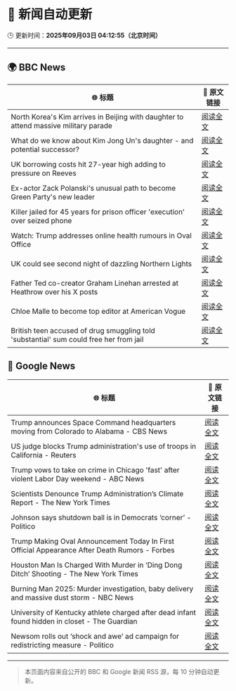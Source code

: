 # 🧠 新闻自动更新

🕒 更新时间：**2025年09月03日 04:12:55（北京时间）**

---

## 🌍 BBC News

| 🌐 标题 | 🔗 原文链接 |
|--------|-------------|
| North Korea's Kim arrives in Beijing with daughter to attend massive military parade | [阅读全文](https://www.bbc.com/news/articles/c78z2p6gg1zo?at_medium=RSS&at_campaign=rss) |
| What do we know about Kim Jong Un's daughter - and potential successor? | [阅读全文](https://www.bbc.com/news/articles/cvgvgj7ejqdo?at_medium=RSS&at_campaign=rss) |
| UK borrowing costs hit 27-year high adding to pressure on Reeves | [阅读全文](https://www.bbc.com/news/articles/cy989njnq2wo?at_medium=RSS&at_campaign=rss) |
| Ex-actor Zack Polanski's unusual path to become Green Party's new leader | [阅读全文](https://www.bbc.com/news/articles/clyrev00lwno?at_medium=RSS&at_campaign=rss) |
| Killer jailed for 45 years for prison officer 'execution' over seized phone | [阅读全文](https://www.bbc.com/news/articles/c9d0d63pnw2o?at_medium=RSS&at_campaign=rss) |
| Watch: Trump addresses online health rumours in Oval Office | [阅读全文](https://www.bbc.com/news/videos/c62724wdxzwo?at_medium=RSS&at_campaign=rss) |
| UK could see second night of dazzling Northern Lights | [阅读全文](https://www.bbc.com/news/articles/c5yey8l59p1o?at_medium=RSS&at_campaign=rss) |
| Father Ted co-creator Graham Linehan arrested at Heathrow over his X posts | [阅读全文](https://www.bbc.com/news/articles/c07p7v2nn8mo?at_medium=RSS&at_campaign=rss) |
| Chloe Malle to become top editor at American Vogue | [阅读全文](https://www.bbc.com/news/articles/c0l6lw6je7lo?at_medium=RSS&at_campaign=rss) |
| British teen accused of drug smuggling told 'substantial' sum could free her from jail | [阅读全文](https://www.bbc.com/news/articles/cd0d04gjk19o?at_medium=RSS&at_campaign=rss) |

## 📰 Google News

| 🌐 标题 | 🔗 原文链接 |
|--------|-------------|
| Trump announces Space Command headquarters moving from Colorado to Alabama - CBS News | [阅读全文](https://news.google.com/rss/articles/CBMikgFBVV95cUxOSk02UXExczdMWGpvT3YxbXBBc2kzUkxrYktyMERBdjRvVWQwTlZjbkdnRTRXeE5FRllHbWZlWTVqcDJuVWcxX0haWXhNdHdDT3FGS1JxbVd0M0VxaGttbmZZSnNTdVZ5Vm9NQndBak9lZ09tS0EyVVdsNWtKcVI3SzVCUlpQVUlscWxNQmplLWFWUdIBlwFBVV95cUxNRGNwcWVZeHowVDJlWERuRDAtZDl6a1FHU3d4aDUyRXQ5M1hLWS16TUxNcEY0Q2pwZ0J4VkI0RjQzS2Zudmd2VXV5VnAyX1dJWXNSSE1yZG9lSUtpQk1iVHpOUURkVG1yOC15RGxmYnJPVE9GdW9RNFc3blpfZ1RtM3dDTkt4V0hKRTk0YjVqcXJuRFBTeEtV?oc=5) |
| US judge blocks Trump administration's use of troops in California - Reuters | [阅读全文](https://news.google.com/rss/articles/CBMisgFBVV95cUxOcnJKZ01uSDJYMl9zTTdjbzlsc3FIeXhGbEhCdjdLQ2lGc05LVUxpdFRvOGJDdHpfblU1TXJXWG53dnVQdjV6NjhxaV9nV2ltOGIxSUFhUWxxU2F2czZuZnM0dGxNa1FRd2M5SzRTaTNhR3FaLUkzaU01VUR0SkJaNWpnUXlXZWI1Y2MwN2JGb3ljakNzY1YycUlVangwSG4zV0dhRlJ6T0Q0WU1neDVwSmZ3?oc=5) |
| Trump vows to take on crime in Chicago 'fast' after violent Labor Day weekend - ABC News | [阅读全文](https://news.google.com/rss/articles/CBMiogFBVV95cUxQQk5Wd3NveFJSSzA2c2pOZ0Z3UU9qNVVIb0xpb05TWVNXVmZ0cnoxR3hUZEtTZzZtS3AzTzdWaDRPYXJic3VCWUtnUUdEWHlnZ3VrTVdkNlFWb2kxeE05Uk5fMUwtNWk5OG9FVlA3TzZuc1d2T2ViLUtTZk93RnkwRlJCeGRTTDZ1bHhQVzZjUjRBQnMtUUREVHQ2Z1FFdGZvMEHSAacBQVVfeXFMTjU0bHhzVzlqMG1wNkZEb1M0R2RTSEE0ZnFXakZESmdRVG1xeXZUbnFnZkZlTUtOekZUMG5ncF9KUGxCcGlEZWlsaXJ4RnBnODQtbUV0ek1VNkFUckJoc2s2R0xNTHFCT0NUa0FzX29ITnFWV05acHNKY3VIVjJhV1p4bEdtMGo5b3F6V3pxSkJJcTNraWc5WXdMQTZzN01EenpRTWdhWVU?oc=5) |
| Scientists Denounce Trump Administration’s Climate Report - The New York Times | [阅读全文](https://news.google.com/rss/articles/CBMikgFBVV95cUxOazdVZmNOUmpaSm1WLWZhNnRVTXhjUGx0Y1BsUmJQV05EMlpDbmh5S29lNWx1MVJoaUYyaEdjRzlDNjR2NmJJbHNWUGhrZkxGRHJBMHhIN0Y0WGNTdlVQV3pyd1VrLW9IaHV3NVpzNVA2ai1MTjZTRTF5cXlDNGp4Tk94MVc2bnhjb1hHQ2FZQjJWQQ?oc=5) |
| Johnson says shutdown ball is in Democrats ‘corner’ - Politico | [阅读全文](https://news.google.com/rss/articles/CBMitwFBVV95cUxQWS1NOXFPVkZXaTB3N1JPVEZJM0xJOXlhMmRIOWZPdGhnZ2dZMDBHTHZaXzctcVNCbXpOd2RHRDZ3NGZGZDZpVWpBREwxRnJ2dHZ5QUtSdERkWjhYQlQtWjVPbFVuMG93M3ZkYUVOV1RzX3BsV0ZsR25xZnV5OHRSWEF5TlN0RENmd1BxcVBwYVFtbHpCeG1fUHhzOWlxRG9lUzFRSWdzcy1hQXJaRTFRajlYVm1pNU0?oc=5) |
| Trump Making Oval Announcement Today In First Official Appearance After Death Rumors - Forbes | [阅读全文](https://news.google.com/rss/articles/CBMixwFBVV95cUxNczVlQnBqY0kzTEI4eFVGeFE4Q3AxUjl4dXRVM3BmMUFVTXU1TDNnVXdLdGttbXhlaERjN3cwa3E4QVFObnJ3dWlYYlh2Qk9WTTI1R1JzRUs4TWZRNHQ0cmh0Q2JfSHdNNjVXSWF4YkRxTXRxNkRrSHMtQU5hbG82TEhqdU5WcnR5MTRqc2t0Mno1WnBFeE5JWlZSU3FJMTB2eDJpd3ZteTF5WEM2dV9fOEdIUzIwTTFhdGJYWlpLc0RwcWFzTXFn?oc=5) |
| Houston Man Is Charged With Murder in ‘Ding Dong Ditch’ Shooting - The New York Times | [阅读全文](https://news.google.com/rss/articles/CBMihAFBVV95cUxQQWwtcDlwWWc3VlVCcFlRZmNKdFNSbUxYZHAxSVZRUnVhZWpEV2RRazBBZV9KZG9OM0t4UTZXVlJaMmdIaktMb1VYNFNpS19SY0thLTJaS0hrMDJ0WkZLWXNRc29OaC1YWWhoQUozM3JObEI1ZUhaYWJNVFl1ZUZTVmJnYlA?oc=5) |
| Burning Man 2025: Murder investigation, baby delivery and massive dust storm - NBC News | [阅读全文](https://news.google.com/rss/articles/CBMizwFBVV95cUxPT2ZSXzlycks4ZXZidHNyX1RKSENRNm5STThzSlNoXzFkSkYtczF2RDkzVGJnTmZ3clZ6Sy1SbkNpRktRQUZXV04yX3dtMnY0RVFaTFdUUi1lSEh0aHBpeTNkUGphMHJnVU9YdXZ0bE5YU0FjNU9hblRDMkZ3QUNnM2tVdHVKR0NxNW5CdjNZS1RFYUxHSExsMEw2Y18yQmtSTFdFbWROVnhyQjdwaFBfQmxseEFtVkpfdFJNMG5LYUlKdkJJbjl0V2tDdFYzZ2fSAVZBVV95cUxOUVRieFFrbHJFX1hCNDZCUW9rVTNlWGJpZjZ4VVlQOTJVUE9SckNSazdPdWpDNmNqejd2b2FWcW5fR28tLVhlZmsxdlhOaGFWSndHdlBkdw?oc=5) |
| University of Kentucky athlete charged after dead infant found hidden in closet - The Guardian | [阅读全文](https://news.google.com/rss/articles/CBMiogFBVV95cUxOUFUtaEo1ZFIxU1RxdXFKbVZpUUQ5YkhnSUhHaGM4UHVhUUprWHR4NjA0cWFiNkJjYlVUeTFDNEstOE44bkhJaDRSMDhmc0V4Z2lZNDVHa3Y5VjF1Ymp6TGtyQW9XNTJLSmRVRjMwdWZ1c2VxWTJoajl1ZVl3SGc4N0JTSVRyUXFXdUJoVElDOE5NV05wdEJfS2Fndmd0TXdGUnc?oc=5) |
| Newsom rolls out ‘shock and awe’ ad campaign for redistricting measure - Politico | [阅读全文](https://news.google.com/rss/articles/CBMiugFBVV95cUxNeFJtbmZPanMtX21XY0xMM0ptUUR3WldGTHNpdW4zYi1mWUhuM0JqRk0wRFNIT2Zob0hmdmtRRmR2dWFCemxPN2VFWVYyZlY1cENTeFppSUhhc3NDWE9Fb0ZyMnJSb05ZcUkzVV95VWR3X3RDZzFqY1E4RUd1Qmp6RFQtUnJPbTF2ckg1Sl9uekZPaVJTUkVVMW00OE9JY1hWeGZ3ZnVFV2I2U21sUHB0Tm5KTkJ4TlFhblE?oc=5) |

---
> 本页面内容来自公开的 BBC 和 Google 新闻 RSS 源，每 10 分钟自动更新。